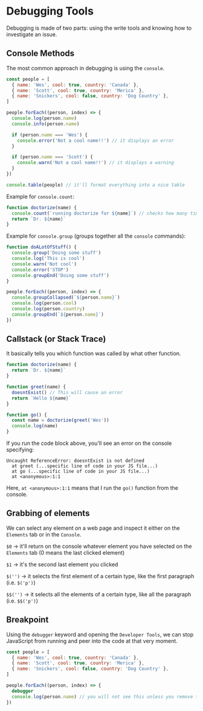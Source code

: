# Debugging Tools

Debugging is made of two parts: using the write tools and knowing how to investigate an issue.

## Console Methods

The most common approach in debugging is using the `console`.

```js
const people = [
  { name: 'Wes', cool: true, country: 'Canada' },
  { name: 'Scott', cool: true, country: 'Merica' },
  { name: 'Snickers', cool: false, country: 'Dog Country' },
]

people.forEach((person, index) => {
  console.log(person.name)
  console.info(person.name)

  if (person.name === 'Wes') {
    console.error('Not a cool name!!') // it displays an error
  }

  if (person.name === 'Scott') {
    console.warn('Not a cool name!!') // it displays a warning
  }
})

console.table(people) // it'll format everything into a nice table
```

Example for `console.count`:

```js
function doctorize(name) {
  console.count(`running doctorize for ${name}`) // checks how many times the 'doctorize' function runs
  return `Dr. ${name}`
}
```

Example for `console.group` (groups together all the `console` commands):

```js
function doALotOfStuff() {
  console.group('Doing some stuff')
  console.log('This is cool')
  console.warn('Not cool')
  console.error('STOP')
  console.groupEnd('Doing some stuff')
}

people.forEach((person, index) => {
  console.groupCollapsed(`${person.name}`)
  console.log(person.cool)
  console.log(person.country)
  console.groupEnd(`${person.name}`)
})
```

## Callstack (or Stack Trace)

It basically tells you which function was called by what other function.

```js
function doctorize(name) {
  return `Dr. ${name}`
}

function greet(name) {
  doesntExist() // This will cause an error
  return `Hello ${name}`
}

function go() {
  const name = doctorize(greet('Wes'))
  console.log(name)
}
```

If you run the code block above, you'll see an error on the console specifying:

```
Uncaught ReferenceError: doesntExist is not defined
  at greet (...specific line of code in your JS file...)
  at go (...specific line of code in your JS file...)
  at <anonymous>:1:1
```

Here, `at <anonymous>:1:1` means that I run the `go()` function from the console.

## Grabbing of elements

We can select any element on a web page and inspect it either on the `Elements` tab or in the `Console`.

`$0` -> it'll return on the console whatever element you have selected on the `Elements` tab (0 means the last clicked element)

`$1` -> it's the second last element you clicked

`$('')` -> it selects the first element of a certain type, like the first paragraph (i.e. `$('p')`)

`$$('')` -> it selects all the elements of a certain type, like all the paragraph (i.e. `$$('p')`)

## Breakpoint

Using the `debugger` keyword and opening the `Developer Tools`, we can stop JavaScript from running and peer into the code at that very moment.

```js
const people = [
  { name: 'Wes', cool: true, country: 'Canada' },
  { name: 'Scott', cool: true, country: 'Merica' },
  { name: 'Snickers', cool: false, country: 'Dog Country' },
]

people.forEach((person, index) => {
  debugger
  console.log(person.name) // you will not see this unless you remove the 'debugger' (i.e. breakpoint)
})
```
